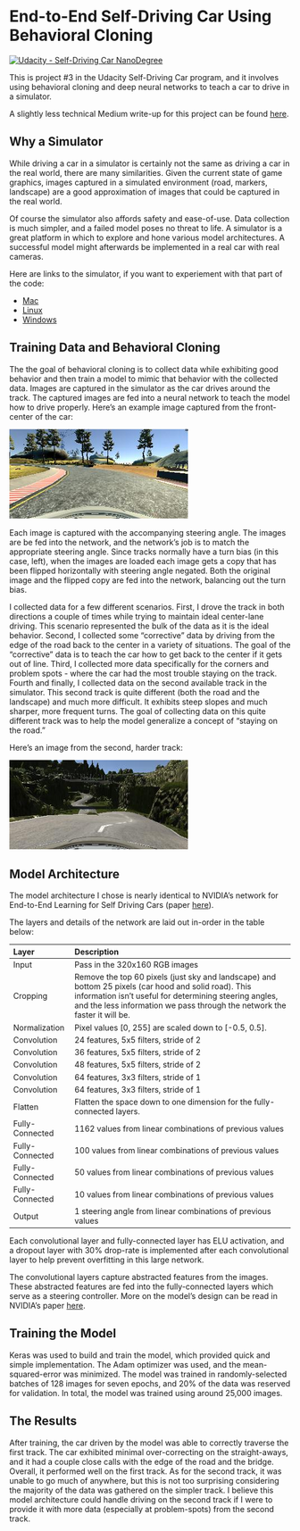 # End-to-End Self-Driving Car Using Behavioral Cloning

[![Udacity - Self-Driving Car NanoDegree](https://s3.amazonaws.com/udacity-sdc/github/shield-carnd.svg)](http://www.udacity.com/drive)

This is project #3 in the Udacity Self-Driving Car program, and it involves using behavioral cloning and deep neural networks to teach a car to drive in a simulator.

A slightly less technical Medium write-up for this project can be found [here](https://medium.com/@SealedSaint/end-to-end-self-driving-car-using-behavioral-cloning-5cad2610522c).

## Why a Simulator

While driving a car in a simulator is certainly not the same as driving a car in the real world, there are many similarities. Given the current state of game graphics, images captured in a simulated environment (road, markers, landscape) are a good approximation of images that could be captured in the real world.

Of course the simulator also affords safety and ease-of-use. Data collection is much simpler, and a failed model poses no threat to life. A simulator is a great platform in which to explore and hone various model architectures. A successful model might afterwards be implemented in a real car with real cameras.

Here are links to the simulator, if you want to experiement with that part of the code:
 * [Mac](https://d17h27t6h515a5.cloudfront.net/topher/2017/February/58ae4594_mac-sim.app/mac-sim.app.zip)
 * [Linux](https://d17h27t6h515a5.cloudfront.net/topher/2017/February/58ae46bb_linux-sim/linux-sim.zip)
 * [Windows](https://d17h27t6h515a5.cloudfront.net/topher/2017/February/58ae4419_windows-sim/windows-sim.zip)

## Training Data and Behavioral Cloning

The the goal of behavioral cloning is to collect data while exhibiting good behavior and then train a model to mimic that behavior with the collected data. Images are captured in the simulator as the car drives around the track. The captured images are fed into a neural network to teach the model how to drive properly. Here’s an example image captured from the front-center of the car:

![Track One](https://github.com/SealedSaint/CarND-Term1-P3/blob/master/track-1-example.jpg)

Each image is captured with the accompanying steering angle. The images are be fed into the network, and the network’s job is to match the appropriate steering angle. Since tracks normally have a turn bias (in this case, left), when the images are loaded each image gets a copy that has been flipped horizontally with steering angle negated. Both the original image and the flipped copy are fed into the network, balancing out the turn bias.

I collected data for a few different scenarios. First, I drove the track in both directions a couple of times while trying to maintain ideal center-lane driving. This scenario represented the bulk of the data as it is the ideal behavior. Second, I collected some “corrective” data by driving from the edge of the road back to the center in a variety of situations. The goal of the “corrective” data is to teach the car how to get back to the center if it gets out of line. Third, I collected more data specifically for the corners and problem spots - where the car had the most trouble staying on the track. Fourth and finally, I collected data on the second available track in the simulator. This second track is quite different (both the road and the landscape) and much more difficult. It exhibits steep slopes and much sharper, more frequent turns. The goal of collecting data on this quite different track was to help the model generalize a concept of “staying on the road.”

Here’s an image from the second, harder track:

![Track Two](https://github.com/SealedSaint/CarND-Term1-P3/blob/master/track-2-example.jpg)
   
## Model Architecture

The model architecture I chose is nearly identical to NVIDIA’s network for End-to-End Learning for Self Driving Cars (paper [here](https://arxiv.org/pdf/1604.07316v1.pdf)).

The layers and details of the network are laid out in-order in the table below:

Layer | Description
:--- | :---
Input | Pass in the 320x160 RGB images
Cropping | Remove the top 60 pixels (just sky and landscape) and bottom 25 pixels (car hood and solid road). This information isn’t useful for determining steering angles, and the less information we pass through the network the faster it will be.
Normalization | Pixel values [0, 255] are scaled down to [-0.5, 0.5].
Convolution | 24 features, 5x5 filters, stride of 2
Convolution | 36 features, 5x5 filters, stride of 2
Convolution | 48 features, 5x5 filters, stride of 2
Convolution | 64 features, 3x3 filters, stride of 1
Convolution | 64 features, 3x3 filters, stride of 1
Flatten | Flatten the space down to one dimension for the fully-connected layers.
Fully-Connected | 1162 values from linear combinations of previous values
Fully-Connected | 100 values from linear combinations of previous values
Fully-Connected | 50 values from linear combinations of previous values
Fully-Connected | 10 values from linear combinations of previous values
Output | 1 steering angle from linear combinations of previous values
 
Each convolutional layer and fully-connected layer has ELU activation, and a dropout layer with 30% drop-rate is implemented after each convolutional layer to help prevent overfitting in this large network.

The convolutional layers capture abstracted features from the images. These abstracted features are fed into the fully-connected layers which serve as a steering controller. More on the model’s design can be read in NVIDIA’s paper [here](https://arxiv.org/pdf/1604.07316v1.pdf).

## Training the Model

Keras was used to build and train the model, which provided quick and simple implementation. The Adam optimizer was used, and the mean-squared-error was minimized. The model was trained in randomly-selected batches of 128 images for seven epochs, and 20% of the data was reserved for validation. In total, the model was trained using around 25,000 images.

## The Results

After training, the car driven by the model was able to correctly traverse the first track. The car exhibited minimal over-correcting on the straight-aways, and it had a couple close calls with the edge of the road and the bridge. Overall, it performed well on the first track. As for the second track, it was unable to go much of anywhere, but this is not too surprising considering the majority of the data was gathered on the simpler track. I believe this model architecture  could  handle driving on the second track if I were to provide it with more data (especially at problem-spots) from the second track.
